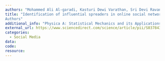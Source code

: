 ```yaml
---
authors: "Mohammed Ali Al-garadi, Kasturi Dewi Varathan, Sri Devi Ravana"
title: "Identification of influential spreaders in online social networks using interaction weighted K-core decomposition method
Authors"
additional_info: "Physica A: Statistical Mechanics and its Applications,2017"
external_url: https://www.sciencedirect.com/science/article/pii/S0378437116308068
categories:
  - Social Media 
data:  
code:
resource:
---
```

